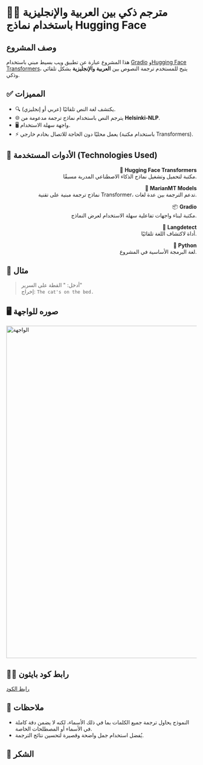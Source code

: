 
# 🤗🌐 مترجم ذكي بين العربية والإنجليزية باستخدام نماذج Hugging Face
## وصف المشروع
هذا المشروع عبارة عن تطبيق ويب بسيط مبني باستخدام [Gradio](https://gradio.app) و[Hugging Face Transformers](https://huggingface.co)، يتيح للمستخدم ترجمة النصوص بين **العربية والإنجليزية** بشكل تلقائي وذكي.

## ✅ المميزات

- 🔍 يكتشف لغة النص تلقائيًا (عربي أو إنجليزي).
- 🌐 يترجم النص باستخدام نماذج ترجمة مدعومة من **Helsinki-NLP**.
- 🖥️ واجهة سهلة الاستخدام.
- ⚡️ يعمل محليًا دون الحاجة للاتصال بخادم خارجي (باستخدام مكتبة Transformers).

## 🧠 الأدوات المستخدمة (Technologies Used)
<div align="right">


 🤗 **Hugging Face Transformers**  
  مكتبة لتحميل وتشغيل نماذج الذكاء الاصطناعي المدربة مسبقًا.

 🧪 **MarianMT Models**  
  نماذج ترجمة مبنية على تقنية Transformer، تدعم الترجمة بين عدة لغات.

 📦 **Gradio**  
  مكتبة لبناء واجهات تفاعلية سهلة الاستخدام لعرض النماذج.

 🧭 **Langdetect**  
  أداة لاكتشاف اللغة تلقائيًا.

 🐍 **Python**  
  لغة البرمجة الأساسية في المشروع.

</div>

## 📸 مثال

> أدخل: " القطة على السرير"  
> إخراج: `The cat's on the bed.`

## 🖥️ صوره للواجهة
<img width="878" alt="الواجهة" src="https://github.com/user-attachments/assets/80877c07-b346-439c-b6af-068cc5b22c33" />

## 👨‍💻 رابط كود بايثون
[ رابط الكود](https://colab.research.google.com/drive/13Kcz9N3TUt0cwpgC5JCvL8c--AS-Kqo4#scrollTo=RGRnlDO9Zo8l)


## 📄 ملاحظات

- النموذج يحاول ترجمة جميع الكلمات بما في ذلك الأسماء، لكنه لا يضمن دقة كاملة في الأسماء أو المصطلحات الخاصة.
- يُفضل استخدام جمل واضحة وقصيرة لتحسين نتائج الترجمة.

## 🙏 الشكر
